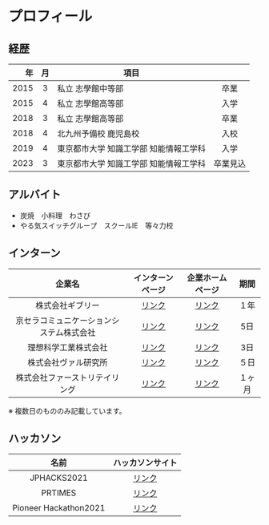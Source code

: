 # プロフィール

## 経歴

|   年 | 月  |                                   項目 |          |
| ---: | :-: | ------------------------------------- | :------: |
| 2015 |  3  |                      私立 志學館中等部 |   卒業   |
| 2015 |  4  |                      私立 志學館高等部 |   入学   |
| 2018 |  3  |                      私立 志學館高等部 |   卒業   |
| 2018 |  4  |                  北九州予備校 鹿児島校 |   入校   |
| 2019 |  4  | 東京都市大学 知識工学部 知能情報工学科 |   入学   |
| 2023 |  3  | 東京都市大学 知識工学部 知能情報工学科 | 卒業見込 |

## アルバイト

- 炭焼　小料理　わさび
- やる気スイッチグループ　スクールIE　等々力校


## インターン


|企業名|インターンページ|企業ホームページ|期間|
| :--: | :--: | :--: | :--: |
|株式会社ギブリー|<a href="https://athletix.run/events/qN7VtTgm2" target="_blank" rel="noopener noreferrer">リンク</a>|<a href="https://givery.co.jp" target="_blank" rel="noopener noreferrer">リンク</a>|１年|
|京セラコミュニケーションシステム株式会社|<a href="https://www.kccs.co.jp/recruit/recruitment/internship/" target="_blank" rel="noopener noreferrer">リンク</a>|<a href="https://www.kccs.co.jp" target="_blank" rel="noopener noreferrer">リンク|5日|
|理想科学工業株式会社| <a href="https://paiza.jp/student/job_offers/10753" target="_blank" rel="noopener noreferrer">リンク</a> |<a href="https://www.riso.co.jp" target="_blank" rel="noopener noreferrer">リンク</a>|3日|
|株式会社ヴァル研究所|<a href="https://athletix.run/challenges/luLQv9SAH" target="_blank" rel="noopener noreferrer">リンク</a>|<a href="https://www.val.co.jp" target="_blank" rel="noopener noreferrer">リンク</a>|５日|
|株式会社ファーストリテイリング|<a href="https://www.fastretailing.com/employment/contents/ja/fastretailing/jp/gfs/events/global-business-internship/" target="_blank" rel="noopener noreferrer">リンク</a>|<a href="https://www.fastretailing.com/jp/" target="_blank" rel="noopener noreferrer">リンク</a>|１ヶ月|

※ 複数日のもののみ記載しています。

## ハッカソン

|名前|ハッカソンサイト|
|:--:|:--:|
|JPHACKS2021|<a href="https://jphacks.com/">リンク</a>|
|PRTIMES|<a href="https://paiza.jp/student/job_offers/12789">リンク</a>|
|Pioneer Hackathon2021|<a href="https://athletix.run/challenges/Sjqh1V2mb">リンク</a>|